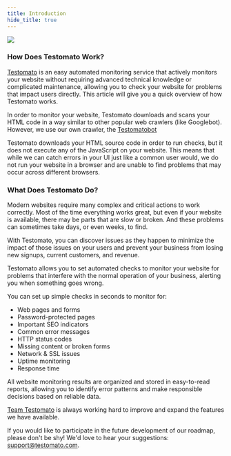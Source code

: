 ```yaml
---
title: Introduction
hide_title: true
---
```


<a href="http://www.testomato.com">
	<img src="https://www.testomato.com/img/logo/testomato.svg" style={{ width: "320px", margin: "0 auto", display: "block"}}/>
</a>

### How Does Testomato Work?

[Testomato](https://www.testomato.com) is an easy automated monitoring 
service that actively monitors your website without requiring advanced
technical knowledge or complicated maintenance, allowing you to check
your website for problems that impact users directly. This article 
will give you a quick overview of how Testomato works.

In order to monitor your website, Testomato downloads and scans your
HTML code in a way similar to other popular web crawlers (like
Googlebot). However, we use our own crawler, the 
[Testomatobot](https://www.testomato.com/bot)

Testomato downloads your HTML source code in order to run checks, but it
does not execute any of the JavaScript on your website. This means that
while we can catch errors in your UI just like a common user would, we
do not run your website in a browser and are unable to find problems
that may occur across different browsers.

### What Does Testomato Do?

Modern websites require many complex and critical actions to work
correctly. Most of the time everything works great, but even if your
website is available, there may be parts that are slow or broken. And
these problems can sometimes take days, or even weeks, to find.

With Testomato, you can discover issues as they happen to minimize the
impact of those issues on your users and prevent your business from
losing new signups, current customers, and revenue.

Testomato allows you to set automated checks to monitor your website for
problems that interfere with the normal operation of your business,
alerting you when something goes wrong.

You can set up simple checks in seconds to monitor for:

* Web pages and forms
* Password-protected pages
* Important SEO indicators
* Common error messages
* HTTP status codes
* Missing content or broken forms
* Network & SSL issues
* Uptime monitoring
* Response time

All website monitoring results are organized and stored in easy-to-read
reports, allowing you to identify error patterns and make responsible
decisions based on reliable data.

[Team Testomato](https://www.testomato.com/team) is always working
hard to improve and expand the features we have available.

If you would like to participate in the future development of our
roadmap, please don't be shy! We'd love to hear your suggestions:
<support@testomato.com>.
